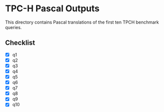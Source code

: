 # TPC-H Pascal Outputs

This directory contains Pascal translations of the first ten TPCH benchmark queries.

## Checklist

- [x] q1
- [x] q2
- [x] q3
- [x] q4
- [x] q5
- [x] q6
- [x] q7
- [x] q8
- [x] q9
- [x] q10
